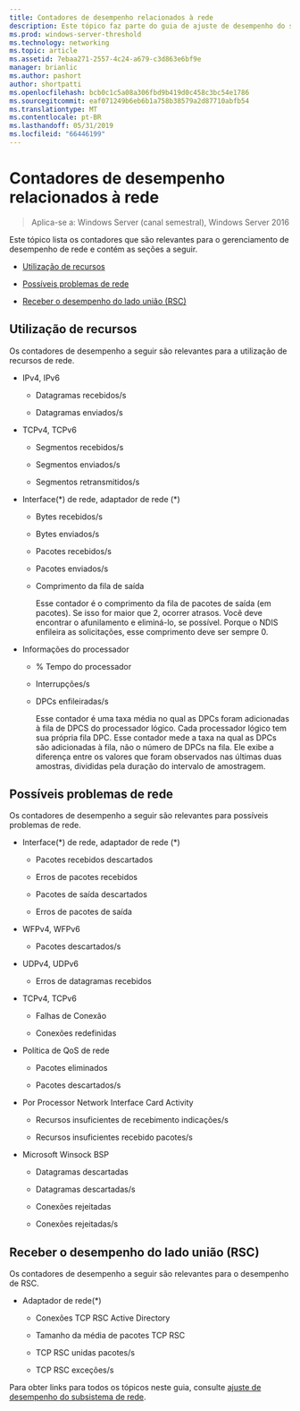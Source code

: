 ```yaml
---
title: Contadores de desempenho relacionados à rede
description: Este tópico faz parte do guia de ajuste de desempenho do subsistema de rede para o Windows Server 2016.
ms.prod: windows-server-threshold
ms.technology: networking
ms.topic: article
ms.assetid: 7ebaa271-2557-4c24-a679-c3d863e6bf9e
manager: brianlic
ms.author: pashort
author: shortpatti
ms.openlocfilehash: bcb0c1c5a08a306fbd9b419d0c458c3bc54e1786
ms.sourcegitcommit: eaf071249b6eb6b1a758b38579a2d87710abfb54
ms.translationtype: MT
ms.contentlocale: pt-BR
ms.lasthandoff: 05/31/2019
ms.locfileid: "66446199"
---
```

# <a name="network-related-performance-counters"></a>Contadores de desempenho relacionados à rede

>Aplica-se a: Windows Server (canal semestral), Windows Server 2016

Este tópico lista os contadores que são relevantes para o gerenciamento de desempenho de rede e contém as seções a seguir.  
  
-   [Utilização de recursos](#bkmk_ru)  
  
-   [Possíveis problemas de rede](#bkmk_np)  
  
-   [Receber o desempenho do lado união (RSC)](#bkmk_rsc)  
  
##  <a name="bkmk_ru"></a> Utilização de recursos  

Os contadores de desempenho a seguir são relevantes para a utilização de recursos de rede.  
  
- IPv4, IPv6  
  
  -   Datagramas recebidos/s  
  
  -   Datagramas enviados/s  
  
- TCPv4, TCPv6  
  
  -   Segmentos recebidos/s  
  
  -   Segmentos enviados/s  
  
  -   Segmentos retransmitidos/s  
  
- Interface(*) de rede, adaptador de rede (\*)  
  
  - Bytes recebidos/s  
  
  - Bytes enviados/s  
  
  - Pacotes recebidos/s  
  
  - Pacotes enviados/s  
  
  - Comprimento da fila de saída  
  
    Esse contador é o comprimento da fila de pacotes de saída \(em pacotes\). Se isso for maior que 2, ocorrer atrasos. Você deve encontrar o afunilamento e eliminá-lo, se possível. Porque o NDIS enfileira as solicitações, esse comprimento deve ser sempre 0.  
  
- Informações do processador  
  
  - % Tempo do processador  
  
  - Interrupções/s  
  
  - DPCs enfileiradas/s  
  
    Esse contador é uma taxa média no qual as DPCs foram adicionadas à fila de DPCS do processador lógico. Cada processador lógico tem sua própria fila DPC. Esse contador mede a taxa na qual as DPCs são adicionadas à fila, não o número de DPCs na fila. Ele exibe a diferença entre os valores que foram observados nas últimas duas amostras, divididas pela duração do intervalo de amostragem.  
  
##  <a name="bkmk_np"></a> Possíveis problemas de rede  

Os contadores de desempenho a seguir são relevantes para possíveis problemas de rede.  
  
-   Interface(*) de rede, adaptador de rede (\*)  
  
    -   Pacotes recebidos descartados  
  
    -   Erros de pacotes recebidos  
  
    -   Pacotes de saída descartados  
  
    -   Erros de pacotes de saída  
  
-   WFPv4, WFPv6  
  
    -   Pacotes descartados/s

-   UDPv4, UDPv6

    -   Erros de datagramas recebidos  
  
-   TCPv4, TCPv6  
  
    -   Falhas de Conexão  
  
    -   Conexões redefinidas  
  
-   Política de QoS de rede  
  
    -   Pacotes eliminados  
  
    -   Pacotes descartados/s  
  
-   Por Processor Network Interface Card Activity  
  
    -   Recursos insuficientes de recebimento indicações/s  
  
    -   Recursos insuficientes recebido pacotes/s  
  
-   Microsoft Winsock BSP  
  
    -   Datagramas descartadas  
  
    -   Datagramas descartadas/s  
  
    -   Conexões rejeitadas  
  
    -   Conexões rejeitadas/s  
  
##  <a name="bkmk_rsc"></a> Receber o desempenho do lado união (RSC)  

Os contadores de desempenho a seguir são relevantes para o desempenho de RSC.  
  
-   Adaptador de rede(*)  
  
    -   Conexões TCP RSC Active Directory  
  
    -   Tamanho da média de pacotes TCP RSC  
  
    -   TCP RSC unidas pacotes/s  
  
    -   TCP RSC exceções/s

Para obter links para todos os tópicos neste guia, consulte [ajuste de desempenho do subsistema de rede](net-sub-performance-top.md).
